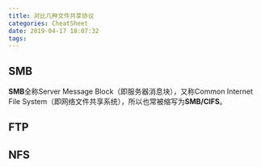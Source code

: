 ```yaml
---
title: 对比几种文件共享协议
categories: CheatSheet
date: 2019-04-17 18:07:32
tags:
---
```


## SMB
**SMB**全称Server Message Block（即服务器消息块），又称Common Internet File System（即网络文件共享系统），所以也常被缩写为**SMB/CIFS**。
## FTP
## NFS
